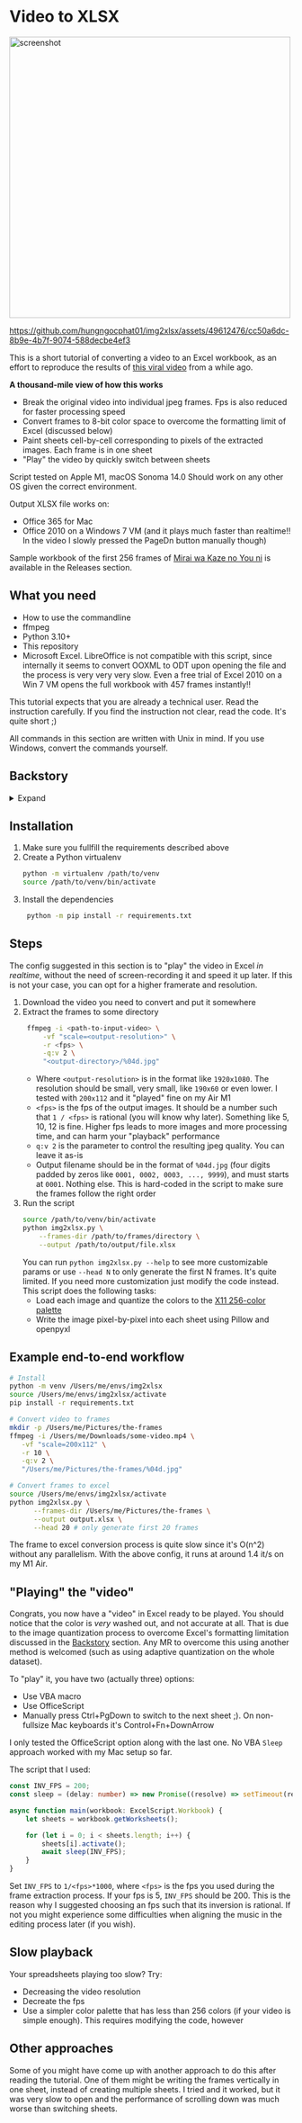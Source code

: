 # Video to XLSX

<img alt="screenshot" src="assets/screenshot.png" height=500>

https://github.com/hungngocphat01/img2xlsx/assets/49612476/cc50a6dc-8b9e-4b7f-9074-588decbe4ef3

This is a short tutorial of converting a video to an Excel workbook, as an effort to reproduce the results of [this viral video](https://www.facebook.com/watch/?v=1963929290331098) from a while ago.

**A thousand-mile view of how this works**
- Break the original video into individual jpeg frames. Fps is also reduced for faster processing speed
- Convert frames to 8-bit color space to overcome the formatting limit of Excel (discussed below)
- Paint sheets cell-by-cell corresponding to pixels of the extracted images. Each frame is in one sheet
- "Play" the video by quickly switch between sheets

Script tested on Apple M1, macOS Sonoma 14.0 Should work on any other OS given the correct environment.

Output XLSX file works on:
- Office 365 for Mac
- Office 2010 on a Windows 7 VM (and it plays much faster than realtime!! In the video I slowly pressed the PageDn button manually though)

Sample workbook of the first 256 frames of [Mirai wa Kaze no You ni](https://www.youtube.com/watch?v=l6t2PFGRgbY) is available in the Releases section.

## What you need
- How to use the commandline
- ffmpeg
- Python 3.10+
- This repository
- Microsoft Excel. LibreOffice is not compatible with this script, since internally it seems to convert OOXML to ODT upon opening the file and the process is very very very slow. Even a free trial of Excel 2010 on a Win 7 VM opens the full workbook with 457 frames instantly!!

This tutorial expects that you are already a technical user. Read the instruction carefully. If you find the instruction not clear, read the code. It's quite short ;)

All commands in this section are written with Unix in mind. If you use Windows, convert the commands yourself.

## Backstory

<details>
  <summary>Expand</summary>
Back in 2018, I came across a video of someone using Excel to play the anime opening "only my railgun". Wow! It's so cool, I thought. Being a total tech "geek", I tried to recreate it myself with C#.NET and the Microsoft.Office.Interop API to fill each cell with the color of the matching pixel. But it was way too slow to actually work. Parallel programming was not an option since I was a high school student and knew nothing about it. Actually, the approach in this repo still does not use concurrency because the openpyxl API is not thread-safe per workbook. It could work regardless, but I have not tried.  


The major issue was that if you fill in the colors as-is, Excel will error out and say the file is corrupted. This is because of a [known limitation](https://learn.microsoft.com/en-us/office/troubleshoot/excel/too-many-different-cell-formats-in-excel) where Excel workbooks can only have 64,000 unique cell formatting combinations. With each frame being 160x90 pixels, that's 14,400 possible color combos per sheet. So you can only fit like 4.44 frames before hitting the limit. That lined up with what I saw - I could only fill 4 or 5 sheets before corrupting the workbook.  


Several days ago, I revisited this idea after a few years. I have come to know a lot more about how stuff work under the hood, as well as the dirty techniques to preprocess various types of data, including images. The hidden weapon is color quantization. This knocks down the number of color combinations to just 128 (as in this tutorial).
</details>

## Installation

1. Make sure you fullfill the requirements described above
2. Create a Python virtualenv
   ```bash
   python -m virtualenv /path/to/venv
   source /path/to/venv/bin/activate
   ```
3. Install the dependencies
   ```bash
    python -m pip install -r requirements.txt
   ```

## Steps

The config suggested in this section is to "play" the video in Excel _in realtime_, without the need of screen-recording it and speed it up later. If this is not your case, you can opt for a higher framerate and resolution.

1. Download the video you need to convert and put it somewhere
2. Extract the frames to some directory
   ```bash
    ffmpeg -i <path-to-input-video> \
        -vf "scale=<output-resolution>" \
        -r <fps> \
        -q:v 2 \
        "<output-directory>/%04d.jpg"
   ```
   - Where `<output-resolution>` is in the format like `1920x1080`. The resolution should be small, very small, like `190x60` or even lower. I tested with `200x112` and it "played" fine on my Air M1
   - `<fps>` is the fps of the output images. It should be a number such that `1 / <fps>` is rational (you will know why later). Something like 5, 10, 12 is fine. Higher fps leads to more images and more processing time, and can harm your "playback" performance
   - `q:v 2` is the parameter to control the resulting jpeg quality. You can leave it as-is
   - Output filename should be in the format of `%04d.jpg` (four digits padded by zeros like `0001, 0002, 0003, ..., 9999`), and must starts at `0001`. Nothing else. This is hard-coded in the script to make sure the frames follow the right order
3. Run the script
   ```bash
   source /path/to/venv/bin/activate
   python img2xlsx.py \
       --frames-dir /path/to/frames/directory \
       --output /path/to/output/file.xlsx
   ```
   You can run `python img2xlsx.py --help` to see more customizable params or use `--head N` to only generate the first N frames. It's quite limited. If you need more customization just modify the code instead.
   This script does the following tasks:
   - Load each image and quantize the colors to the [X11 256-color palette](https://www.ditig.com/256-colors-cheat-sheet)
   - Write the image pixel-by-pixel into each sheet using Pillow and openpyxl

## Example end-to-end workflow

```bash
# Install
python -m venv /Users/me/envs/img2xlsx
source /Users/me/envs/img2xlsx/activate
pip install -r requirements.txt

# Convert video to frames
mkdir -p /Users/me/Pictures/the-frames
ffmpeg -i /Users/me/Downloads/some-video.mp4 \
   -vf "scale=200x112" \
   -r 10 \
   -q:v 2 \
   "/Users/me/Pictures/the-frames/%04d.jpg"

# Convert frames to excel
source /Users/me/envs/img2xlsx/activate
python img2xlsx.py \
      --frames-dir /Users/me/Pictures/the-frames \
      --output output.xlsx \
      --head 20 # only generate first 20 frames
```

The frame to excel conversion process is quite slow since it's O(n^2) without any parallelism. With the above config, it runs at around 1.4 it/s on my M1 Air.

## "Playing" the "video"

Congrats, you now have a "video" in Excel ready to be played. You should notice that the color is _very_ washed out, and not accurate at all. That is due to the image quantization process to overcome Excel's formatting limitation discussed in the [Backstory](#backstory) section. Any MR to overcome this using another method is welcomed (such as using adaptive quantization on the whole dataset).

To "play" it, you have two (actually three) options:
- Use VBA macro
- Use OfficeScript
- Manually press Ctrl+PgDown to switch to the next sheet ;). On non-fullsize Mac keyboards it's Control+Fn+DownArrow

I only tested the OfficeScript option along with the last one. No VBA `Sleep` approach worked with my Mac setup so far.

The script that I used:

```ts
const INV_FPS = 200;
const sleep = (delay: number) => new Promise((resolve) => setTimeout(resolve, delay));

async function main(workbook: ExcelScript.Workbook) {
    let sheets = workbook.getWorksheets();

    for (let i = 0; i < sheets.length; i++) {
        sheets[i].activate();
        await sleep(INV_FPS);
    }
}
```

Set `INV_FPS` to `1/<fps>*1000`, where `<fps>` is the fps you used during the frame extraction process. If your fps is 5, `INV_FPS` should be 200. This is the reason why I suggested choosing an fps such that its inversion is rational. If not you might experience some difficulties when aligning the music in the editing process later (if you wish).

## Slow playback
Your spreadsheets playing too slow? Try:
- Decreasing the video resolution
- Decreate the fps
- Use a simpler color palette that has less than 256 colors (if your video is simple enough). This requires modifying the code, however

## Other approaches
Some of you might have come up with another approach to do this after reading the tutorial. One of them might be writing the frames vertically in one sheet, instead of creating multiple sheets. I tried and it worked, but it was very slow to open and the performance of scrolling down was much worse than switching sheets.
